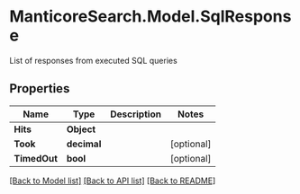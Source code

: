 # ManticoreSearch.Model.SqlResponse
List of responses from executed SQL queries

## Properties

Name | Type | Description | Notes
------------ | ------------- | ------------- | -------------
**Hits** | **Object** |  | 
**Took** | **decimal** |  | [optional] 
**TimedOut** | **bool** |  | [optional] 

[[Back to Model list]](../README.md#documentation-for-models) [[Back to API list]](../README.md#documentation-for-api-endpoints) [[Back to README]](../README.md)


